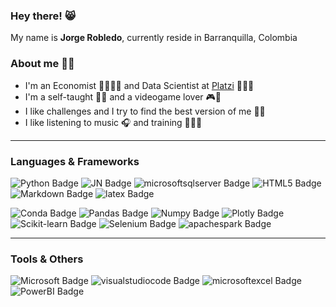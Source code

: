### Hey there! 😸 
My name is **Jorge Robledo**, currently reside in Barranquilla, Colombia

### About me 👋🏻
- I'm an Economist 👨🏻‍💼💼 and Data Scientist at [Platzi](https://platzi.com/p/robledo.1337/) 👨🏻‍💻 
- I'm a self-taught ✍🏻 and a videogame lover 🎮👾
- I like challenges and I try to find the best version of me 👊🏻
- I like listening to music 🎧 and training 🏃🏻‍♂️

---
### Languages & Frameworks
![Python Badge](https://img.shields.io/badge/Python-100000.svg?style=for-the-badge&logo=python&logoColor=3776AB)
![JN Badge](https://img.shields.io/badge/Jupyter-100000.svg?&style=for-the-badge&logo=Jupyter&logoColor=whiten)
![microsoftsqlserver Badge](https://img.shields.io/badge/MSSQL-100000.svg?style=for-the-badge&logo=microsoftsqlserver&logoColor=CC2927)
![HTML5 Badge](https://img.shields.io/badge/HTML5-100000.svg?style=for-the-badge&logo=html5&logoColor=E34F26)
![Markdown Badge](https://img.shields.io/badge/Markdown-100000.svg?style=for-the-badge&logo=markdown&logoColor=000000)
![latex Badge](https://img.shields.io/badge/LaTeX-100000.svg?&style=for-the-badge&logo=latex&logoColor=008080)

![Conda Badge](https://img.shields.io/badge/conda-44A833.svg?&style=for-the-badge&logo=anaconda&logoColor=white)
![Pandas Badge](https://img.shields.io/badge/Pandas-150458?style=for-the-badge&logo=pandas&logoColor=white)
![Numpy Badge](https://img.shields.io/badge/Numpy-013243?style=for-the-badge&logo=numpy&logoColor=white)
![Plotly Badge](https://img.shields.io/badge/Plotly-3F4F75?style=for-the-badge&logo=plotly&logoColor=white)
![Scikit-learn Badge](https://img.shields.io/badge/Sklearn-F7931E?style=for-the-badge&logo=scikit-learn&logoColor=white)
![Selenium Badge](https://img.shields.io/badge/Selenium-43B02A?style=for-the-badge&logo=selenium&logoColor=white)
![apachespark Badge](https://img.shields.io/badge/Apache_Spark-E25A1C?style=for-the-badge&logo=apachespark&logoColor=white)

---
### Tools & Others
![Microsoft Badge](https://img.shields.io/badge/Microsoft-5E5E5E?style=for-the-badge&logo=microsoft&logoColor=white)
![visualstudiocode Badge](https://img.shields.io/badge/VSC-007ACC?style=for-the-badge&logo=visualstudiocode&logoColor=white)
![microsoftexcel Badge](https://img.shields.io/badge/Excel-217346?style=for-the-badge&logo=microsoftexcel&logoColor=white)
![PowerBI Badge](https://img.shields.io/badge/PowerBI-F2C811?style=for-the-badge&logo=powerbi&logoColor=white)
